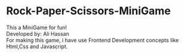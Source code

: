# Rock-Paper-Scissors-MiniGame
This a MiniGame for fun!
<br>
Developed by: Ali Hassan 
<br>
For making this game, i have use Frontend Development
concepts like Html,Css and Javascript.
